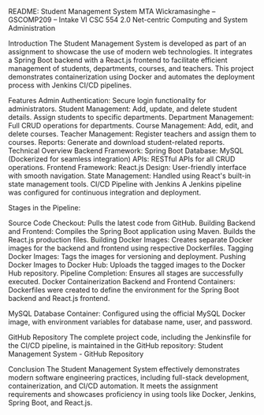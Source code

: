 README: Student Management System
MTA Wickramasinghe – GSCOMP209 – Intake VI
CSC 554 2.0 Net-centric Computing and System Administration

Introduction
The Student Management System is developed as part of an assignment to showcase the use of modern web technologies. It integrates a Spring Boot backend with a React.js frontend to facilitate efficient management of students, departments, courses, and teachers. This project demonstrates containerization using Docker and automates the deployment process with Jenkins CI/CD pipelines.

Features
Admin Authentication: Secure login functionality for administrators.
Student Management:
Add, update, and delete student details.
Assign students to specific departments.
Department Management:
Full CRUD operations for departments.
Course Management:
Add, edit, and delete courses.
Teacher Management:
Register teachers and assign them to courses.
Reports:
Generate and download student-related reports.
Technical Overview
Backend
Framework: Spring Boot
Database: MySQL (Dockerized for seamless integration)
APIs: RESTful APIs for all CRUD operations.
Frontend
Framework: React.js
Design: User-friendly interface with smooth navigation.
State Management: Handled using React's built-in state management tools.
CI/CD Pipeline with Jenkins
A Jenkins pipeline was configured for continuous integration and deployment.

Stages in the Pipeline:

Source Code Checkout: Pulls the latest code from GitHub.
Building Backend and Frontend:
Compiles the Spring Boot application using Maven.
Builds the React.js production files.
Building Docker Images: Creates separate Docker images for the backend and frontend using respective Dockerfiles.
Tagging Docker Images: Tags the images for versioning and deployment.
Pushing Docker Images to Docker Hub: Uploads the tagged images to the Docker Hub repository.
Pipeline Completion: Ensures all stages are successfully executed.
Docker Containerization
Backend and Frontend Containers:
Dockerfiles were created to define the environment for the Spring Boot backend and React.js frontend.

MySQL Database Container:
Configured using the official MySQL Docker image, with environment variables for database name, user, and password.

GitHub Repository
The complete project code, including the Jenkinsfile for the CI/CD pipeline, is maintained in the GitHub repository:
Student Management System - GitHub Repository

Conclusion
The Student Management System effectively demonstrates modern software engineering practices, including full-stack development, containerization, and CI/CD automation. It meets the assignment requirements and showcases proficiency in using tools like Docker, Jenkins, Spring Boot, and React.js.
